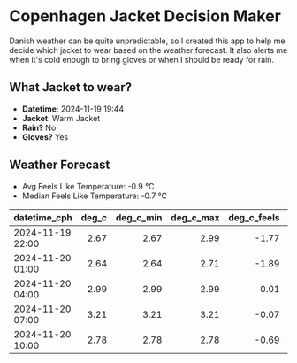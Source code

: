 
# Copenhagen Jacket Decision Maker

Danish weather can be quite unpredictable, so I created this app to help me decide which jacket to wear based on the weather forecast. 
It also alerts me when it's cold enough to bring gloves or when I should be ready for rain.

## What Jacket to wear?

- **Datetime**: 2024-11-19 19:44
- **Jacket**: Warm Jacket
- **Rain?** No
- **Gloves?** Yes

## Weather Forecast
- Avg Feels Like Temperature: -0.9 °C
- Median Feels Like Temperature: -0.7 °C

| datetime_cph     |   deg_c |   deg_c_min |   deg_c_max |   deg_c_feels | weather   | wind   | rain   |
|:-----------------|--------:|------------:|------------:|--------------:|:----------|:-------|:-------|
| 2024-11-19 22:00 |    2.67 |        2.67 |        2.99 |         -1.77 | Snow      | Medium | None   |
| 2024-11-20 01:00 |    2.64 |        2.64 |        2.71 |         -1.89 | Snow      | Medium | None   |
| 2024-11-20 04:00 |    2.99 |        2.99 |        2.99 |          0.01 | Snow      | Low    | None   |
| 2024-11-20 07:00 |    3.21 |        3.21 |        3.21 |         -0.07 | Clouds    | Low    | None   |
| 2024-11-20 10:00 |    2.78 |        2.78 |        2.78 |         -0.69 | Snow      | Low    | None   |
        